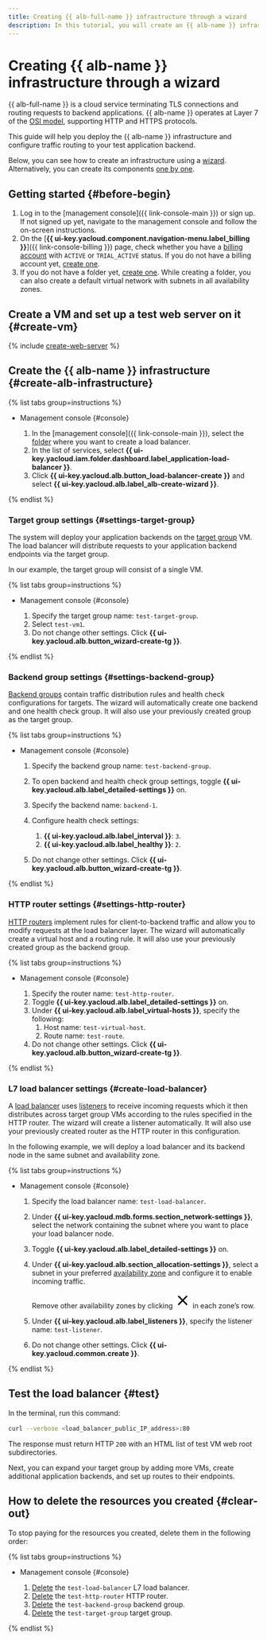 ```yaml
---
title: Creating {{ alb-full-name }} infrastructure through a wizard
description: In this tutorial, you will create an {{ alb-name }} infrastructure through a wizard.
---
```


# Creating {{ alb-name }} infrastructure through a wizard


{{ alb-full-name }} is a cloud service terminating TLS connections and routing requests to backend applications. {{ alb-name }} operates at Layer 7 of the [OSI model](https://ru.wikipedia.org/wiki/OSI_model), supporting HTTP and HTTPS protocols.

This guide will help you deploy the {{ alb-name }} infrastructure and configure traffic routing to your test application backend.

Below, you can see how to create an infrastructure using a [wizard](concepts/index.md#alb-wizard). Alternatively, you can create its components [one by one](quickstart.md).

## Getting started {#before-begin}

1. Log in to the [management console]({{ link-console-main }}) or sign up. If not signed up yet, navigate to the management console and follow the on-screen instructions.
1. On the [**{{ ui-key.yacloud.component.navigation-menu.label_billing }}**]({{ link-console-billing }}) page, check whether you have a [billing account](../billing/concepts/billing-account.md) with `ACTIVE` or `TRIAL_ACTIVE` status. If you do not have a billing account yet, [create one](../billing/quickstart/index.md#create_billing_account).
1. If you do not have a folder yet, [create one](../resource-manager/operations/folder/create.md). While creating a folder, you can also create a default virtual network with subnets in all availability zones.


## Create a VM and set up a test web server on it {#create-vm}

{% include [create-web-server](../_includes/application-load-balancer/create-web-server.md) %}

## Create the {{ alb-name }} infrastructure {#create-alb-infrastructure}

{% list tabs group=instructions %}

- Management console {#console}

  1. In the [management console]({{ link-console-main }}), select the [folder](../resource-manager/concepts/resources-hierarchy.md#folder) where you want to create a load balancer.
  1. In the list of services, select **{{ ui-key.yacloud.iam.folder.dashboard.label_application-load-balancer }}**.
  1. Click **{{ ui-key.yacloud.alb.button_load-balancer-create }}** and select **{{ ui-key.yacloud.alb.label_alb-create-wizard }}**.

{% endlist %}

### Target group settings {#settings-target-group}

The system will deploy your application backends on the [target group](concepts/target-group.md) VM. The load balancer will distribute requests to your application backend endpoints via the target group.

In our example, the target group will consist of a single VM.

{% list tabs group=instructions %}

- Management console {#console}

  1. Specify the target group name: `test-target-group`.
  1. Select `test-vm1`.
  1. Do not change other settings. Click **{{ ui-key.yacloud.alb.button_wizard-create-tg }}**.

{% endlist %}

### Backend group settings {#settings-backend-group}

[Backend groups](concepts/backend-group.md) contain traffic distribution rules and health check configurations for targets. The wizard will automatically create one backend and one health check group. It will also use your previously created group as the target group.

{% list tabs group=instructions %}

- Management console {#console}

  1. Specify the backend group name: `test-backend-group`.
   
  1. To open backend and health check group settings, toggle **{{ ui-key.yacloud.alb.label_detailed-settings }}** on.

  1. Specify the backend name: `backend-1`.
  1. Configure health check settings:
      1. **{{ ui-key.yacloud.alb.label_interval }}**: `3`.
      1. **{{ ui-key.yacloud.alb.label_healthy }}**: `2`.
  
  1. Do not change other settings. Click **{{ ui-key.yacloud.alb.button_wizard-create-tg }}**.

{% endlist %}

### HTTP router settings {#settings-http-router}

[HTTP routers](concepts/http-router.md) implement rules for client-to-backend traffic and allow you to modify requests at the load balancer layer. The wizard will automatically create a virtual host and a routing rule. It will also use your previously created group as the backend group.

{% list tabs group=instructions %}

- Management console {#console}

  1. Specify the router name: `test-http-router`.
  1. Toggle **{{ ui-key.yacloud.alb.label_detailed-settings }}** on.
  1. Under **{{ ui-key.yacloud.alb.label_virtual-hosts }}**, specify the following:
     1. Host name: `test-virtual-host`.
     1. Route name: `test-route`.
  1. Do not change other settings. Click **{{ ui-key.yacloud.alb.button_wizard-create-tg }}**.

{% endlist %}

### L7 load balancer settings {#create-load-balancer}

A [load balancer](concepts/application-load-balancer.md) uses [listeners](concepts/application-load-balancer.md#listener) to receive incoming requests which it then distributes across target group VMs according to the rules specified in the HTTP router. The wizard will create a listener automatically. It will also use your previously created router as the HTTP router in this configuration.

In the following example, we will deploy a load balancer and its backend node in the same subnet and availability zone.

{% list tabs group=instructions %}

- Management console {#console}

  1. Specify the load balancer name: `test-load-balancer`.
  1. Under **{{ ui-key.yacloud.mdb.forms.section_network-settings }}**, select the network containing the subnet where you want to place your load balancer node.
  1. Toggle **{{ ui-key.yacloud.alb.label_detailed-settings }}** on.
  1. Under **{{ ui-key.yacloud.alb.section_allocation-settings }}**, select a subnet in your preferred [availability zone](../overview/concepts/geo-scope.md) and configure it to enable incoming traffic.

      Remove other availability zones by clicking ![xmark](../_assets/console-icons/xmark.svg) in each zone’s row.


  1. Under **{{ ui-key.yacloud.alb.label_listeners }}**, specify the listener name: `test-listener`.
   
  1. Do not change other settings. Click **{{ ui-key.yacloud.common.create }}**.

{% endlist %}

## Test the load balancer {#test}

In the terminal, run this command:

```bash
curl --verbose <load_balancer_public_IP_address>:80
```

The response must return HTTP `200` with an HTML list of test VM web root subdirectories.

Next, you can expand your target group by adding more VMs, create additional application backends, and set up routes to their endpoints.

## How to delete the resources you created {#clear-out}

To stop paying for the resources you created, delete them in the following order:

{% list tabs group=instructions %}

- Management console {#console}

  1. [Delete](operations/application-load-balancer-delete.md) the `test-load-balancer` L7 load balancer.
  1. [Delete](operations/http-router-delete.md) the `test-http-router` HTTP router.
  1. [Delete](operations/backend-group-delete.md) the `test-backend-group` backend group.
  1. [Delete](operations/target-group-delete.md) the `test-target-group` target group.

{% endlist %}